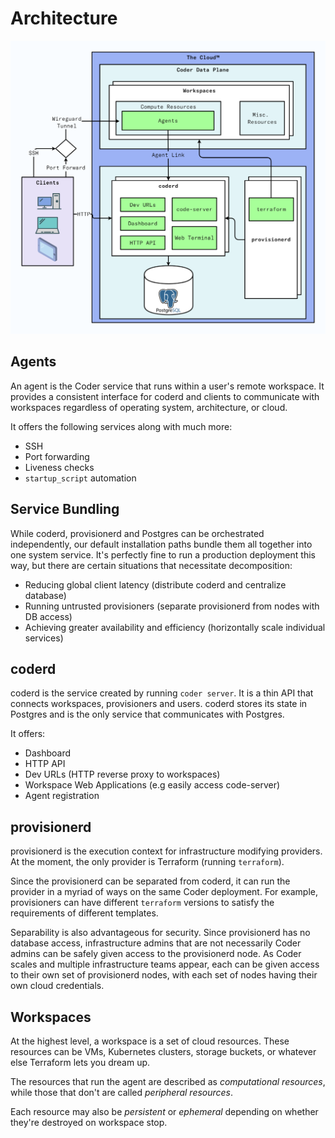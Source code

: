 # Architecture

<p align="center">
  <img src="./images/architecture.png" width="700px">
</p>

## Agents

An agent is the Coder service that runs within a user's remote workspace.
It provides a consistent interface for coderd and clients to communicate
with workspaces regardless of operating system, architecture, or cloud.

It offers the following services along with much more:

- SSH
- Port forwarding
- Liveness checks
- `startup_script` automation

## Service Bundling

While coderd, provisionerd and Postgres can be orchestrated independently,
our default installation paths bundle them all together into one system service.
It's perfectly fine to run a production deployment this way, but there are
certain situations that necessitate decomposition:

- Reducing global client latency (distribute coderd and centralize database)
- Running untrusted provisioners (separate provisionerd from nodes with DB access)
- Achieving greater availability and efficiency (horizontally scale individual services)

## coderd

coderd is the service created by running `coder server`. It is a thin
API that connects workspaces, provisioners and users. coderd stores its state in
Postgres and is the only service that communicates with Postgres.

It offers:

- Dashboard
- HTTP API
- Dev URLs (HTTP reverse proxy to workspaces)
- Workspace Web Applications (e.g easily access code-server)
- Agent registration

## provisionerd

provisionerd is the execution context for infrastructure modifying providers.
At the moment, the only provider is Terraform (running `terraform`).

Since the provisionerd can be separated from coderd, it can run the provider
in a myriad of ways on the same Coder deployment. For example, provisioners
can have different `terraform` versions to satisfy the requirements of different
templates.

Separability is also advantageous for security. Since provisionerd has no
database access, infrastructure admins that are not necessarily Coder admins
can be safely given access to the provisionerd node. As Coder scales and
multiple infrastructure teams appear, each can be given access to their own
set of provisionerd nodes, with each set of nodes having their own cloud credentials.

## Workspaces

At the highest level, a workspace is a set of cloud resources. These resources
can be VMs, Kubernetes clusters, storage buckets, or whatever else Terraform
lets you dream up.

The resources that run the agent are described as _computational resources_,
while those that don't are called _peripheral resources_.

Each resource may also be _persistent_ or _ephemeral_ depending on whether
they're destroyed on workspace stop.
